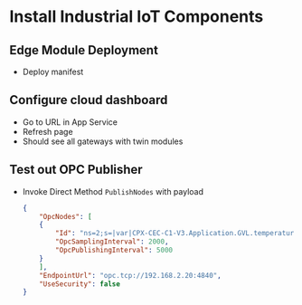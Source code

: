 # Install Industrial IoT Components

## Edge Module Deployment

* Deploy manifest


## Configure cloud dashboard

* Go to URL in App Service
* Refresh page
* Should see all gateways with twin modules


## Test out OPC Publisher

* Invoke Direct Method `PublishNodes` with payload
    ```json
    {
        "OpcNodes": [
        {
            "Id": "ns=2;s=|var|CPX-CEC-C1-V3.Application.GVL.temperature_CH0",
            "OpcSamplingInterval": 2000,
            "OpcPublishingInterval": 5000
        }
        ],
        "EndpointUrl": "opc.tcp://192.168.2.20:4840",
        "UseSecurity": false
    }
    ```